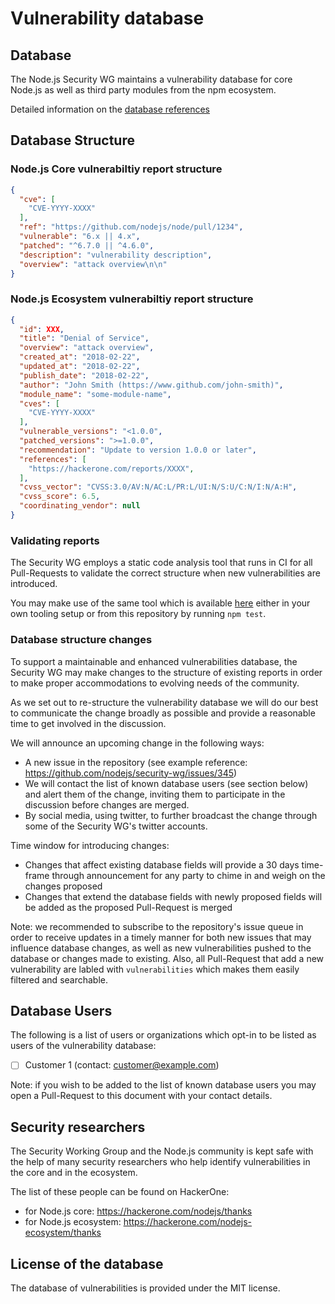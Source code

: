 # Vulnerability database

## Database

The Node.js Security WG maintains a vulnerability database for core Node.js as well as third party modules from the npm ecosystem.

Detailed information on the [database references](https://github.com/nodejs/security-wg/blob/master/vuln/README.md)

## Database Structure

### Node.js Core vulnerabiltiy report structure

```json
{
  "cve": [
    "CVE-YYYY-XXXX"
  ],
  "ref": "https://github.com/nodejs/node/pull/1234",
  "vulnerable": "6.x || 4.x",
  "patched": "^6.7.0 || ^4.6.0",
  "description": "vulnerability description",
  "overview": "attack overview\n\n"
}
```

### Node.js Ecosystem vulnerabiltiy report structure

```json
{
  "id": XXX,
  "title": "Denial of Service",
  "overview": "attack overview",
  "created_at": "2018-02-22",
  "updated_at": "2018-02-22",
  "publish_date": "2018-02-22",
  "author": "John Smith (https://www.github.com/john-smith)",
  "module_name": "some-module-name",
  "cves": [
    "CVE-YYYY-XXXX"
  ],
  "vulnerable_versions": "<1.0.0",
  "patched_versions": ">=1.0.0",
  "recommendation": "Update to version 1.0.0 or later",
  "references": [
    "https://hackerone.com/reports/XXXX",
  ],
  "cvss_vector": "CVSS:3.0/AV:N/AC:L/PR:L/UI:N/S:U/C:N/I:N/A:H",
  "cvss_score": 6.5,
  "coordinating_vendor": null
}
```

### Validating reports

The Security WG employs a static code analysis tool that runs in CI for all Pull-Requests to validate the correct structure when new vulnerabilities are introduced.

You may make use of the same tool which is available [here](https://github.com/nodejs/security-wg/blob/master/tools/vuln_valid/index.js) either in your own tooling setup or from this repository by running `npm test`.


### Database structure changes

To support a maintainable and enhanced vulnerabilities database, the Security WG may make changes to the structure of existing reports in order to make proper accommodations to evolving needs of the community.

As we set out to re-structure the vulnerability database we will do our best to communicate the change broadly as possible and provide a reasonable time to get involved in the discussion.

We will announce an upcoming change in the following ways:
- A new issue in the repository (see example reference: https://github.com/nodejs/security-wg/issues/345)
- We will contact the list of known database users (see section below) and alert them of the change, inviting them to participate in the discussion before changes are merged.
- By social media, using twitter, to further broadcast the change through some of the Security WG's twitter accounts.

Time window for introducing changes:
- Changes that affect existing database fields will provide a 30 days time-frame through announcement for any party to chime in and weigh on the changes proposed
- Changes that extend the database fields with newly proposed fields will be added as the proposed Pull-Request is merged

Note: we recommended to subscribe to the repository's issue queue in order to receive updates in a timely manner for both new issues that may influence database changes, as well as new vulnerabilities pushed to the database or changes made to existing. Also, all Pull-Request that add a new vulnerability are labled with `vulnerabilities` which makes them easily filtered and searchable.


## Database Users

The following is a list of users or organizations which opt-in to be listed as users of the vulnerability database:

- [ ] Customer 1 (contact: customer@example.com)


Note: if you wish to be added to the list of known database users you may open a Pull-Request to this document with your contact details.


## Security researchers

The Security Working Group and the Node.js community is kept safe with the help of many security researchers who help
identify vulnerabilities in the core and in the ecosystem.

The list of these people can be found on HackerOne:
* for Node.js core: https://hackerone.com/nodejs/thanks
* for Node.js ecosystem: https://hackerone.com/nodejs-ecosystem/thanks

## License of the database

The database of vulnerabilities is provided under the MIT license.
